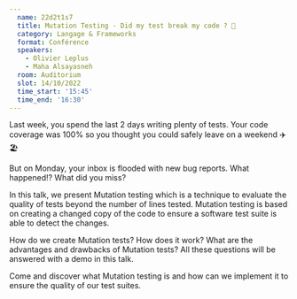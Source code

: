 ```yaml
---
  name: 22d2t1s7
  title: Mutation Testing - Did my test break my code ? 🤔
  category: Langage & Frameworks
  format: Conférence 
  speakers: 
    - Olivier Leplus
    - Maha Alsayasneh
  room: Auditorium
  slot: 14/10/2022
  time_start: '15:45'
  time_end: '16:30'
---
```

Last week, you spend the last 2 days writing plenty of tests. Your code coverage was 100% so you thought you could safely leave on a weekend ✈️🏖️

But on Monday, your inbox is flooded with new bug reports. What happened!? What did you miss?

In this talk, we present Mutation testing which is a technique to evaluate the quality of tests beyond the number of lines tested. Mutation testing is based on creating a changed copy of the code to ensure a software test suite is able to detect the changes.

How do we create Mutation tests? How does it work? What are the advantages and drawbacks of Mutation tests? All these questions will be answered with a demo in this talk.

Come and discover what Mutation testing is and how can we implement it to ensure the quality of our test suites.
